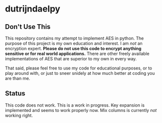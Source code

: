 # dutrijndaelpy

## Don't Use This

This repository contains my attempt to implement AES in
python. The purpose of this project is my own education and
interest. I am *not* an encryption expert. **Please do not
use this code to encrypt anything sensitive or for real
world applications.** There are other freely available
implementations of AES that are superior to my own in every
way.

That said, please feel free to use my code for educational
purposes, or to play around with, or just to sneer snidely
at how much better at coding you are than me.

## Status

This code does not work. This is a work in progress. Key
expansion is implemented and seems to work properly now. Mix
columns is currently *not* working right.
